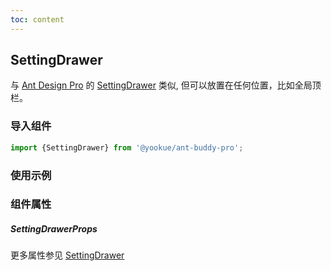 ```yaml
---
toc: content
---
```


## SettingDrawer

与 [Ant Design Pro](https://pro.ant.design/) 的 [SettingDrawer](https://github.com/ant-design/pro-components/blob/v1/packages/layout/src/components/SettingDrawer/index.tsx) 类似, 但可以放置在任何位置，比如全局顶栏。

### 导入组件

```jsx | pure
import {SettingDrawer} from '@yookue/ant-buddy-pro';
```

### 使用示例

<code src="./demo.tsx"></code>

### 组件属性

##### SettingDrawerProps

<API src="@/layout/SettingDrawer/index.tsx" hideTitle></API>

更多属性参见 [SettingDrawer](https://github.com/ant-design/pro-components/blob/v1/packages/layout/src/components/SettingDrawer/index.tsx)
